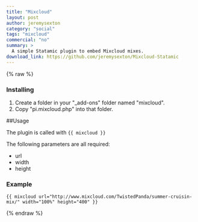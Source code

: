 ```yaml
---
title: "Mixcloud"
layout: post
author: jeremysexton
category: "social"
tags: "mixcloud"
commercial: "no"
summary: >
  A simple Statamic plugin to embed Mixcloud mixes.
download_link: https://github.com/jeremysexton/Mixcloud-Statamic
---
```


{% raw %}

### Installing

1. Create a folder in your "_add-ons" folder named "mixcloud".
2. Copy "pi.mixcloud.php" into that folder.

##Usage

The plugin is called with `{{ mixcloud }}`

The following parameters are all required:

- url
- width
- height

### Example

```
{{ mixcloud url="http://www.mixcloud.com/TwistedPanda/summer-cruisin-mix/" width="100%" height="400" }}
```

{% endraw %}
